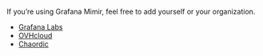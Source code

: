 If you’re using Grafana Mimir, feel free to add yourself or your organization.

- [Grafana Labs](https://grafana.com)
- [OVHcloud](https://www.ovhcloud.com)
- [Chaordic](https://chaordic.io)
